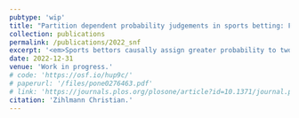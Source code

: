 ```yaml
---
pubtype: 'wip'
title: "Partition dependent probability judgements in sports betting: Field experimental evidence"
collection: publications
permalink: /publications/2022_snf
excerpt: '<em>Sports bettors causally assign greater probability to two sub-events ("Home wins" and "Draw") than the logically equivalent joint event ("Either Home wins or Draw").</em>'
date: 2022-12-31
venue: 'Work in progress.'
# code: 'https://osf.io/hup9c/'
# paperurl: '/files/pone0276463.pdf'
# link: 'https://journals.plos.org/plosone/article?id=10.1371/journal.pone.0276463'
citation: 'Zihlmann Christian.'
---
```

